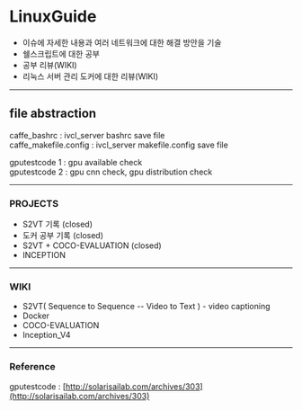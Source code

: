 # LinuxGuide

- 이슈에 자세한 내용과 여러 네트워크에 대한 해결 방안을 기술
- 쉘스크립트에 대한 공부
- 공부 리뷰(WIKI)
- 리눅스 서버 관리 도커에 대한 리뷰(WIKI)

---  
## file abstraction 
 
caffe_bashrc : ivcl_server bashrc save file  
caffe_makefile.config : ivcl_server makefile.config save file  

  
gputestcode 1 : gpu available check  
gputestcode 2 : gpu cnn check, gpu distribution check  
  
---  
### PROJECTS
- S2VT 기록 (closed)
- 도커 공부 기록 (closed)
- S2VT + COCO-EVALUATION (closed) 
- INCEPTION
---
### WIKI
- S2VT( Sequence to Sequence -- Video to Text ) - video captioning
- Docker
- COCO-EVALUATION
- Inception_V4
---  
### Reference

gputestcode : [http://solarisailab.com/archives/303](http://solarisailab.com/archives/303)
